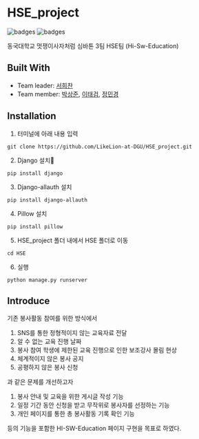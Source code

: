 # HSE_project

![badges](https://img.shields.io/badge/python-3.8-blue)
![badges](https://img.shields.io/badge/Django-3.2.4-yellow)

동국대학교 멋쟁이사자처럼 심바톤 3팀 HSE팀 (Hi-Sw-Education)

## Built With

- Team leader: [서희찬](https://github.com/seochan99)
- Team member: [박상준](https://github.com/tkdwns414), [이태검](https://github.com/LeeTaeGeom), [정민경](https://github.com/kkong1007)

## Installation

1. 터미널에 아래 내용 입력

```
git clone https://github.com/LikeLion-at-DGU/HSE_project.git
```

2. Django 설치

```
pip install django
```

3. Django-allauth 설치

```
pip install django-allauth
```

4. Pillow 설치

```
pip install pillow
```

5. HSE_project 폴더 내에서 HSE 폴더로 이동

```
cd HSE
```

6. 실행

```
python manage.py runserver
```

## Introduce

기존 봉사활동 참여를 위한 방식에서 

1. SNS를 통한 정형적이지 않는 교육자료 전달
2. 알 수 없는 교육 진행 날짜
3. 봉사 참여 학생에 제한된 교육 진행으로 인한 보조강사 몰림 현상
4. 체계적이지 않은 봉사 공지
5. 공평하지 않은 봉사 신청

과 같은 문제를 개선하고자

1. 봉사 안내 및 교육을 위한 게시글 작성 기능 
2. 일정 기간 동안 신청을 받고 무작위로 봉사자를 선정하는 기능
3. 개인 페이지를 통한 총 봉사활동 기록 확인 기능

등의 기능을 포함한 HI-SW-Education 페이지 구현을 목표로 하였다.
